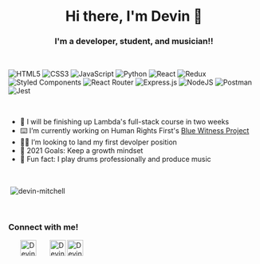 <h1 align='center'>Hi there, I'm Devin 👋</h1>

<h3 align='center'>I'm a developer, student, and musician!!</h3>

<br />

![HTML5](https://img.shields.io/badge/html5-%23E34F26.svg?style=for-the-badge&logo=html5&logoColor=white)
![CSS3](https://img.shields.io/badge/css3-%231572B6.svg?style=for-the-badge&logo=css3&logoColor=white)
![JavaScript](https://img.shields.io/badge/javascript-%23323330.svg?style=for-the-badge&logo=javascript&logoColor=%23F7DF1E)
![Python](https://img.shields.io/badge/python-3670A0?style=for-the-badge&logo=python&logoColor=ffdd54)
![React](https://img.shields.io/badge/react-%2320232a.svg?style=for-the-badge&logo=react&logoColor=%2361DAFB)
![Redux](https://img.shields.io/badge/redux-%23593d88.svg?style=for-the-badge&logo=redux&logoColor=white)
![Styled Components](https://img.shields.io/badge/styled--components-DB7093?style=for-the-badge&logo=styled-components&logoColor=white)
![React Router](https://img.shields.io/badge/React_Router-CA4245?style=for-the-badge&logo=react-router&logoColor=white)
![Express.js](https://img.shields.io/badge/express.js-%23404d59.svg?style=for-the-badge&logo=express&logoColor=%2361DAFB)
![NodeJS](https://img.shields.io/badge/node.js-%2343853D.svg?style=for-the-badge&logo=node.js&logoColor=white)
![Postman](https://img.shields.io/badge/Postman-FF6C37?style=for-the-badge&logo=postman&logoColor=red)
![Jest](https://img.shields.io/badge/-jest-%23C21325?style=for-the-badge&logo=jest&logoColor=white)

<br />

- 🦙 I will be finishing up Lambda's full-stack course in two weeks
- ⌨️ I’m currently working on Human Rights First's [Blue Witness Project](https://github.com/Lambda-School-Labs/human-rights-first-police-fe-a)
- 👨‍💻 I’m looking to land my first devolper position
- 🥅 2021 Goals: Keep a growth mindset
- 🥁 Fun fact: I play drums professionally and produce music 

<br />

<p>&nbsp;<img align="center" src="https://github-readme-stats.vercel.app/api?username=devin-mitchell&show_icons=true&locale=en&theme=dracula&count_private=true&hide=stars" alt="devin-mitchell" /></p>

<br />

### Connect with me!

[<img align="left" style="margin-left: 1.5rem" alt="Devin | Twitter" width="32px" src="https://raw.githubusercontent.com/rahuldkjain/github-profile-readme-generator/e0c08558d85cb4365c3a865fde306916e58c542e/src/images/icons/Social/twitter.svg"/>][twitter]
[<img align="left" style="margin-left: 1.5rem" alt="Devin | LinkedIn" width="32px" src="https://raw.githubusercontent.com/rahuldkjain/github-profile-readme-generator/e0c08558d85cb4365c3a865fde306916e58c542e/src/images/icons/Social/linked-in-alt.svg" />][linkedin]
[<img align="left" style="margin-right: 1.5rem" alt="Devin | Instagram" width="32px" src="https://raw.githubusercontent.com/rahuldkjain/github-profile-readme-generator/e0c08558d85cb4365c3a865fde306916e58c542e/src/images/icons/Social/instagram.svg" />][instagram]



[linkedin]: https://www.linkedin.com/in/devin-mitchell100
[twitter]: https://twitter.com/DevDevin11
[instagram]: https://www.instagram.com/ivouriesdvn
